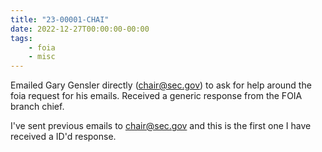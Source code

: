 ```yaml
---
title: "23-00001-CHAI"
date: 2022-12-27T00:00:00-00:00
tags:
    - foia
    - misc
---
```


Emailed Gary Gensler directly (chair@sec.gov) to ask for help around the foia request for his emails. Received a generic response from the FOIA branch chief.

I've sent previous emails to chair@sec.gov and this is the first one I have received a ID'd response.
